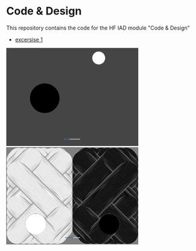 # Code & Design

This repository contains the code for the HF IAD module "Code & Design"

- [excersise 1](https://github.com/AarKro/code-and-design/tree/main/aufgabe_1)

<img alt="first variant" src="https://github.com/AarKro/code-and-design/blob/main/aufgabe_1/screenshots/v1.png?raw=true" width="350">
<img alt="second variant - harmony" src="https://github.com/AarKro/code-and-design/blob/main/aufgabe_1/screenshots/v2_harmony.png?raw=true" width="350">